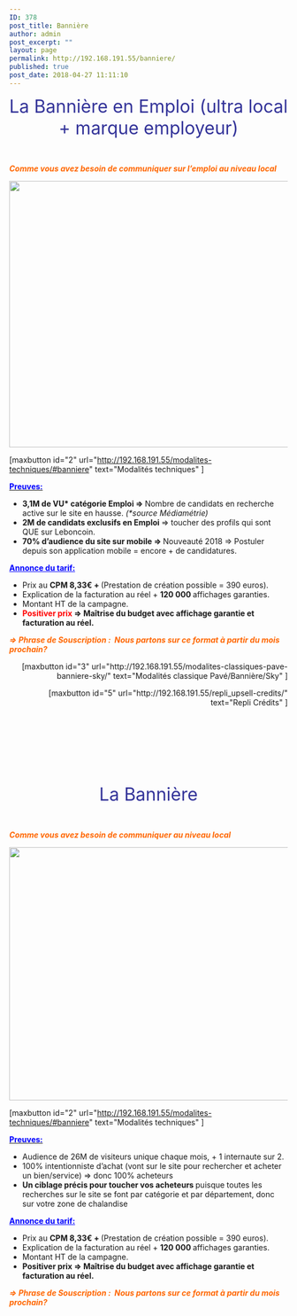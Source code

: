 ```yaml
---
ID: 378
post_title: Bannière
author: admin
post_excerpt: ""
layout: page
permalink: http://192.168.191.55/banniere/
published: true
post_date: 2018-04-27 11:11:10
---
```

<p id="bann" style="text-align: center;"><span style="color: #333399; font-size: 24pt;">La Bannière en Emploi (ultra local + marque employeur)</span></p>
&nbsp;

<span style="color: #ff6600;"><b><i>Comme vous avez besoin de communiquer sur l’emploi au niveau local</i></b></span>

<a href="/wp-content/uploads/2018/05/Bann1.png"><img class="aligncenter size-full wp-image-491" src="/wp-content/uploads/2018/05/Bann1.png" alt="" width="1594" height="481" /></a>

[maxbutton id="2" url="http://192.168.191.55/modalites-techniques/#banniere" text="Modalités techniques" ]

<span style="text-decoration: underline;"><span style="color: #0000ff;"><strong>Preuves:</strong></span></span>
<ul>
 	<li><b>3,1M de VU* catégorie Emploi =&gt; </b>Nombre de candidats en recherche active sur le site en hausse. <i>(*source Médiamétrie)</i></li>
 	<li><b>2M de candidats exclusifs en Emploi </b>=&gt; toucher des profils qui sont QUE sur Leboncoin.</li>
 	<li><b>70% d’audience du site sur mobile =&gt; </b>Nouveauté 2018 =&gt; Postuler depuis son application mobile = encore + de candidatures.</li>
</ul>
<span style="color: #0000ff;"><strong><span style="text-decoration: underline;">Annonce du tarif:</span></strong></span>
<ul>
 	<li>Prix au <b>CPM 8,33€ + </b>(Prestation de création possible = 390 euros).</li>
 	<li>Explication de la facturation au réel + <b>120 000 </b>affichages garanties.</li>
 	<li>Montant HT de la campagne.</li>
 	<li><b><span style="color: #ff0000;">Positiver prix</span> =&gt; </b><b>Maîtrise du budget avec affichage garantie et facturation au réel.</b></li>
</ul>
<span style="color: #ff6600;"><b><i>=&gt; Phrase de Souscription :  </i></b><b><i>Nous partons sur ce format à partir du mois prochain?</i></b></span>
<p style="text-align: right;">[maxbutton id="3" url="http://192.168.191.55/modalites-classiques-pave-banniere-sky/" text="Modalités classique Pavé/Bannière/Sky" ]</p>
<p style="text-align: right;">[maxbutton id="5" url="http://192.168.191.55/repli_upsell-credits/" text="Repli Crédits" ]</p>
&nbsp;

&nbsp;

&nbsp;

&nbsp;
<p id="bann_bus" style="text-align: center;"><span style="font-size: 24pt; color: #333399;">La Bannière</span></p>
&nbsp;

<span style="color: #ff6600;"><b><i>Comme vous avez besoin de communiquer au niveau local</i></b></span>

<a href="/wp-content/uploads/2018/05/bann_bus1.png"><img class="aligncenter size-full wp-image-492" src="/wp-content/uploads/2018/05/bann_bus1.png" alt="" width="1595" height="457" /></a>

[maxbutton id="2" url="http://192.168.191.55/modalites-techniques/#banniere" text="Modalités techniques" ]

<span style="text-decoration: underline;"><span style="color: #0000ff;"><strong>Preuves:</strong></span></span>
<ul>
 	<li>Audience de 26M de visiteurs unique chaque mois, + 1 internaute sur 2.</li>
 	<li>100% intentionniste d’achat (vont sur le site pour rechercher et acheter un bien/service) =&gt; donc 100% acheteurs</li>
 	<li><b>Un ciblage précis pour toucher vos acheteurs </b>puisque toutes les recherches sur le site se font par catégorie et par département, donc sur votre zone de chalandise</li>
</ul>
<span style="color: #0000ff;"><strong><span style="text-decoration: underline;">Annonce du tarif:</span></strong></span>
<ul>
 	<li>Prix au <b>CPM 8,33€ + </b>(Prestation de création possible = 390 euros).</li>
 	<li>Explication de la facturation au réel + <b>120 000 </b>affichages garanties.</li>
 	<li>Montant HT de la campagne.</li>
 	<li><b>Positiver prix =&gt; </b><b>Maîtrise du budget avec affichage garantie et facturation au réel.</b></li>
</ul>
<span style="color: #ff6600;"><b><i>=&gt; Phrase de Souscription :  </i></b><b><i>Nous partons sur ce format à partir du mois prochain?</i></b></span>
